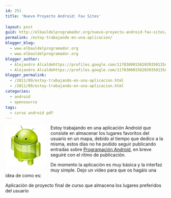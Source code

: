 ```yaml
---
id: 251
title: 'Nuevo Proyecto Android: Fav Sites'

layout: post
guid: http://elbauldelprogramador.org/nuevo-proyecto-android-fav-sites/
permalink: /estoy-trabajando-en-una-aplicacion/
blogger_blog:
  - www.elbauldelprogramador.org
  - www.elbauldelprogramador.org
blogger_author:
  - Alejandro Alcaldehttps://profiles.google.com/117030001562039350135noreply@blogger.com
  - Alejandro Alcaldehttps://profiles.google.com/117030001562039350135noreply@blogger.com
blogger_permalink:
  - /2011/09/estoy-trabajando-en-una-aplicacion.html
  - /2011/09/estoy-trabajando-en-una-aplicacion.html
categories:
  - android
  - opensource
tags:
  - curso android pdf
---
```

<img border="0" src="/images/2013/07/iconoAndroid.png" style="clear:left; float:left;margin-right:1em; margin-bottom:1em" />

Estoy trabajando en una aplicación Android que consiste en almacenar los lugares favoritos del usuario en un mapa, debido al tiempo que dedico a la misma, estos días no he podido seguir publicando entradas sobre [Programación Android][1], en breve seguiré con el ritmo de publicación.

De momento la aplicación es muy básica y la interfaz muy simple. Dejo un vídeo para que os hagáis una idea de como es:

  
<!--more-->

<p style="text-align: center;">
</p>

Aplicación de proyecto final de curso que almacena los lugares preferidos del usuario



 [1]: /p/guia-de-desarrollo-android.html